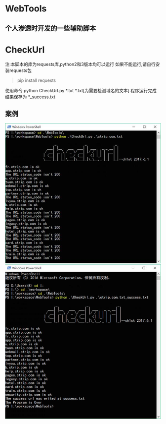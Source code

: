 # WebTools
个人渗透时开发的一些辅助脚本
----
# CheckUrl
注:本脚本的库为requests库,python2和3版本均可以运行
如果不能运行,请自行安装requests包
> pip install requests


使用命令 python CheckUrl.py *.txt
*.txt[为需要检测域名的文本]
程序运行完成结果保存为 *_success.txt

## 案例
![result1](result1.jpg)
![result2](result2.jpg)

